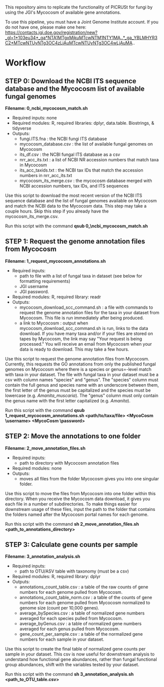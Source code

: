 This repository aims to replicate the functionality of PICRUSt for fungi by using the JGI's Mycocosm of available gene annotations.

To use this pipeline, you must have a Joint Genome Institute account. If you do not have one, please make one here: https://contacts.jgi.doe.gov/registration/new?_gl=1*103eu34*_ga*NTA1MTgxMjkuMTcwNTM1NTY1MA..*_ga_YBLMHYR3C2*MTcwNTUyNTg3OC4zLjAuMTcwNTUyNTg3OC4wLjAuMA..

# Workflow
## STEP 0: Download the NCBI ITS sequence database and the Mycocosm list of available fungal genomes
**Filename: 0\_ncbi\_mycocosm\_match.sh**
* Required inputs: none
* Required modules: R, required libraries: dplyr, data.table. Biostrings, & tidyverse
* Outputs:
  * fungi.ITS.fna : the NCBI fungi ITS database
  * mycocosm_database.csv : the list of available fungal genomes on Mycocosm
  * its_df.csv : the NCBI fungal ITS database as a csv
  * nrr_acc_its.txt : a list of NCBI NR accession numbers that match taxa in Mycocosm
  * its_acc_taxids.txt : the NCBI tax IDs that match the accession numbers in nrr_acc_its.txt
  * mycocosm_its_merge.csv : the mycocosm database merged with NCBI accession numbers, tax IDs, and ITS sequences
 
Use this script to download the most recent version of the NCBI ITS sequence database and the list of fungal genomes available on Mycocosm and match the NCBI data to the Mycocosm data. This step may take a couple hours. Skip this step if you already have the mycocosm_its_merge.csv. 

Run this script with the command **qsub 0_\ncbi\_mycocosm\_match.sh**

## STEP 1: Request the genome annotation files from Mycocosm
**Filename: 1\_request\_mycocosm\_annotations.sh**
* Required inputs:
  * path to file with a list of fungal taxa in dataset (see below for formatting requirements)
  * JGI username
  * JGI password.
* Required modules: R, required library: readr
* Outputs:
  * mycocosm_download_scc_command.sh : a file with commands to request the genome annotation files for the taxa in your dataset from Mycocosm. This file is run immediately after being produced.
  * a link to Mycocosm : output when mycocosm_download_scc_command.sh is run, links to the data download. If you have many taxa and/or if your files are stored on tapes by Mycocosm, the link may say "Your request is being processed." You will receive an email from Mycocosm when your data is ready to download. This may take a few hours.

Use this script to request the genome annotation files from Mycocosm. Currently, this requests the GO annotations from only the published fungal genomes on Mycocosm where there is a species or genus=-level match with taxa in your dataset. The file with fungal taxa in your dataset must be a csv with column names "species" and "genus". The "species" column must contain the full genus and species name with an underscore between them, the first letter of the genus must be capitalized and the species must be lowercase (e.g. *Amanita_muscaria*). The "genus" column must only contain the genus name with the first letter capitalized (e.g. *Amanita*).

Run this script with the command **qsub 1\_request\_mycocosm\_annotations.sh <path/to/taxa/file> <MycoCosm \username> <MycoCosm \password>** 

## STEP 2: Move the annotations to one folder
**Filename: 2\_move\_annotation\_files.sh**
* Required inputs:
  * path to directory with Mycocosm annotation files
* Required modules: none
* Outputs:
  * moves all files from the folder Mycocosm gives you into one singular folder.
 
Use this script to move the files from Mycocosm into one folder within this directory. When you receive the Mycocosm data download, it gives you each file in a number of subdirectories. To make things easier for downstream usage of these files, input the path to the folder that contains the folders named after the Mycocosm portal names for each genome. 

Run this script with the command **sh 2\_move\_annotation\_files.sh <path_to_annotations_directory>**

## STEP 3: Calculate gene counts per sample
**Filename: 3\_annotation\_analysis.sh**
* Required inputs:
  * path to OTU/ASV table with taxonomy (must be a csv)
* Required modules: R, required library: dplyr
* Outputs:
  * annotations\_count\_table.csv : a table of the raw counts of gene numbers for each genome pulled from Mycocosm.
  * annotations\_count\_table\_norm.csv : a table of the counts of gene numbers for each genome pulled from Mycocosm normalized to genome size (count per 10,000 genes).
  * average\_bySpecies.csv : a table of normalized gene numbers averaged for each species pulled from Mycocosm.
  * average\_byGenus.csv : a table of normalized gene numbers averaged for each genus pulled from Mycocosm.
  * gene\_count\_per\_sample.csv : a table of the normalized gene numbers for each sample in your dataset.
 
Use this script to create the final table of normalized gene counts per sample in your dataset. This csv is now useful for downstream analysis to understand how functional gene abundances, rather than fungal functional group abundances, shift with the variables tested by your dataset. 

Run this script with the command **sh 3\_annotation\_analysis.sh <path_to_OTU_table.csv>**
